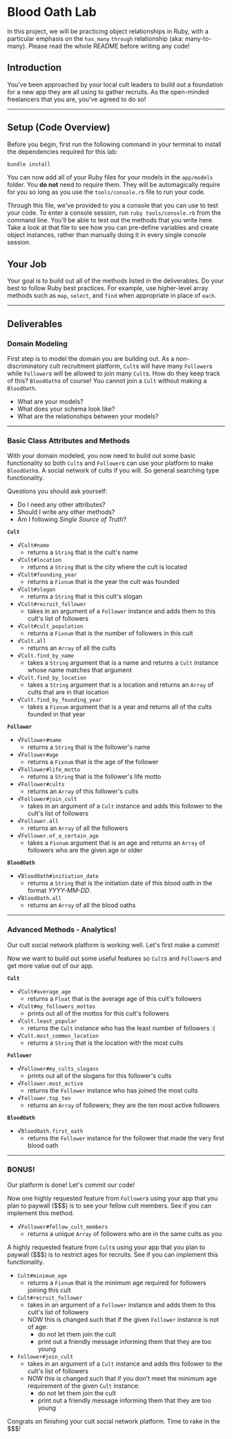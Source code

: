 Blood Oath Lab
==============

In this project, we will be practicing object relationships in Ruby, with a particular emphasis on the `has_many` `through` relationship (aka: many-to-many). Please read the whole README before writing any code!

## Introduction

You've been approached by your local cult leaders to build out a foundation for a new app they are all using to gather recruits. As the open-minded freelancers that you are, you've agreed to do so!

---

## Setup (Code Overview)

Before you begin, first run the following command in your terminal to install the dependencies required for this lab:

```sh
bundle install
```

You can now add all of your Ruby files for your models in the `app/models` folder. You **do not** need to require them. They will be automagically require for you so long as you use the `tools/console.rb` file to run your code.

Through this file, we've provided to you a console that you can use to test your code. To enter a console session, run `ruby tools/console.rb` from the command line. You'll be able to test out the methods that you write here. Take a look at that file to see how you can pre-define variables and create object instances, rather than manually doing it in every single console session.

## Your Job

Your goal is to build out all of the methods listed in the deliverables. Do your best to follow Ruby best practices. For example, use higher-level array methods such as `map`, `select`, and `find` when appropriate in place of `each`.

---

## Deliverables

### Domain Modeling

First step is to model the domain you are building out. As a non-discriminatory cult recruitment platform, `Cult`s will have many `Follower`s while `Follower`s will be allowed to join many `Cult`s. How do they keep track of this? `BloodOath`s of course! You cannot join a `Cult` without making a `BloodOath`.

* What are your models?
* What does your schema look like?
* What are the relationships between your models?

---

### Basic Class Attributes and Methods

With your domain modeled, you now need to build out some basic functionality so both `Cult`s and `Follower`s can use your platform to make `BloodOath`s. A social network of cults if you will. So general searching type functionality.

Questions you should ask yourself:

* Do I need any other attributes?
* Should I write any other methods?
* Am I following _Single Source of Truth_?

**`Cult`**

* √`Cult#name`
  * returns a `String` that is the cult's name
* √`Cult#location`
  * returns a `String` that is the city where the cult is located
* √`Cult#founding_year`
  * returns a `Fixnum` that is the year the cult was founded
* √`Cult#slogan`
  * returns a `String` that is this cult's slogan
* √`Cult#recruit_follower`
  * takes in an argument of a `Follower` instance and adds them to this cult's list of followers
* √`Cult#cult_population`
  * returns a `Fixnum` that is the number of followers in this cult
* √`Cult.all`
  * returns an `Array` of all the cults
* √`Cult.find_by_name`
  * takes a `String` argument that is a name and returns a `Cult` instance whose name matches that argument
* √`Cult.find_by_location`
  * takes a `String` argument that is a location and returns an `Array` of cults that are in that location
* √`Cult.find_by_founding_year`
  * takes a `Fixnum` argument that is a year and returns all of the cults founded in that year

**`Follower`**

* √`Follower#name`
  * returns a `String` that is the follower's name
* √`Follower#age`
  * returns a `Fixnum` that is the age of the follower
* √`Follower#life_motto`
  * returns a `String` that is the follower's life motto
* √`Follower#cults`
  * returns an `Array` of this follower's cults
* √`Follower#join_cult`
  * takes in an argument of a `Cult` instance and adds this follower to the cult's list of followers
* √`Follower.all`
  * returns an `Array` of all the followers
* √`Follower.of_a_certain_age`
  * takes a `Fixnum` argument that is an age and returns an `Array` of followers who are the given age or older

**`BloodOath`**

* √`BloodOath#initiation_date`
  * returns a `String` that is the initiation date of this blood oath in the format _YYYY-MM-DD_.
* √`BloodOath.all`
  * returns an `Array` of all the blood oaths

---

### Advanced Methods - Analytics!

Our cult social network platform is working well. Let's first make a commit!

Now we want to build out some useful features so `Cult`s and `Follower`s and get more value out of our app.

**`Cult`**

* √`Cult#average_age`
  * returns a `Float` that is the average age of this cult's followers
* √`Cult#my_followers_mottos`
  * prints out all of the mottos for this cult's followers
* √`Cult.least_popular`
  * returns the `Cult` instance who has the least number of followers :(
* √`Cult.most_common_location`
  * returns a `String` that is the location with the most cults

**`Follower`**

* √`Follower#my_cults_slogans`
  * prints out all of the slogans for this follower's cults
* √`Follower.most_active`
  * returns the `Follower` instance who has joined the most cults
* √`Follower.top_ten`
  * returns an `Array` of followers; they are the ten most active followers

**`BloodOath`**

* √`BloodOath.first_oath`
  * returns the `Follower` instance for the follower that made the very first blood oath

---

### BONUS!

Our platform is done! Let's commit our code!

Now one highly requested feature from `Follower`s using your app that you plan to paywall ($$$) is to see your fellow cult members. See if you can implement this method.

* √`Follower#fellow_cult_members`
  * returns a unique `Array` of followers who are in the same cults as you

A highly requested feature from `Cult`s using your app that you plan to paywall ($$$) is to restrict ages for recruits. See if you can implement this functionality.

* `Cult#minimum_age`
  * returns a `Fixnum` that is the minimum age required for followers joining this cult
* `Cult#recruit_follower`
  * takes in an argument of a `Follower` instance and adds them to this cult's list of followers
  * NOW this is changed such that if the given `Follower` instance is not of age:
    * do not let them join the cult
    * print out a friendly message informing them that they are too young
* `Follower#join_cult`
  * takes in an argument of a `Cult` instance and adds this follower to the cult's list of followers
  * NOW this is changed such that if you don't meet the minimum age requirement of the given `Cult` instance:
    * do not let them join the cult
    * print out a friendly message informing them that they are too young

Congrats on finishing your cult social network platform. Time to rake in the $$$!
